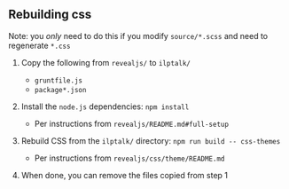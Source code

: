 ## Rebuilding css

Note: you _only_ need to do this if you modify `source/*.scss` and need to regenerate `*.css`

1. Copy the following from `revealjs/` to `ilptalk/`

    * `gruntfile.js`
    * `package*.json`

2. Install the `node.js` dependencies: `npm install`

    * Per instructions from `revealjs/README.md#full-setup`

3. Rebuild CSS from the `ilptalk/` directory: `npm run build -- css-themes`

    * Per instructions from `revealjs/css/theme/README.md`

4. When done, you can remove the files copied from step 1

